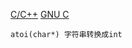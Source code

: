 [C/C++](www.cppreference.com)
[GNU C](http://www.gnu.org/software/libc/manual/)

	atoi(char*) 字符串转换成int
